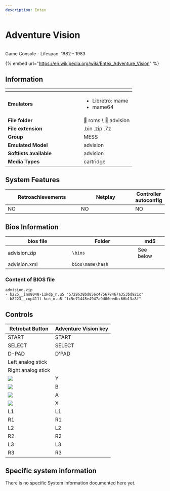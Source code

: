 ```yaml
---
description: Entex
---
```


# Adventure Vision

<div align="left">

<figure><img src="https://i.imgur.com/8lVhiHK.png" alt=""><figcaption></figcaption></figure>

</div>

Game Console - Lifespan: 1982 - 1983

{% embed url="https://en.wikipedia.org/wiki/Entex_Adventure_Vision" %}

## Information

<table data-header-hidden><thead><tr><th width="224"></th><th></th></tr></thead><tbody><tr><td><strong>Emulators</strong></td><td><ul><li>Libretro: mame</li><li>mame64</li></ul></td></tr><tr><td><strong>File folder</strong></td><td><span data-gb-custom-inline data-tag="emoji" data-code="1f4c2">📂</span> roms \ <span data-gb-custom-inline data-tag="emoji" data-code="1f4c2">📂</span> advision</td></tr><tr><td><strong>File extension</strong></td><td>.bin .zip .7z</td></tr><tr><td><strong>Group</strong></td><td>MESS</td></tr><tr><td><strong>Emulated Model</strong></td><td>advision</td></tr><tr><td><strong>Softlists available</strong></td><td>advision</td></tr><tr><td><strong>Media Types</strong></td><td>cartridge</td></tr></tbody></table>

## System Features

<table><thead><tr><th width="245">Retroachievements</th><th width="200">Netplay</th><th>Controller autoconfig</th></tr></thead><tbody><tr><td>NO</td><td>NO</td><td>NO</td></tr></tbody></table>

## Bios Information

<table><thead><tr><th width="187">bios file</th><th width="192">Folder</th><th>md5</th></tr></thead><tbody><tr><td>advision.zip</td><td><code>\bios</code></td><td>See below</td></tr><tr><td>advision.xml</td><td><code>bios\mame\hash</code></td><td></td></tr></tbody></table>

### Content of BIOS file

```
advision.zip
- b225__ins8048-11kdp_n.u5 "5729638bd856c475678467a353bd921c"
- b8223__cop411l-kcn_n.u8 "fc5e71445e4947a9d00eedbc66b13a8f"
```

## Controls

| Retrobat Button                                      | Adventure Vision key |
| ---------------------------------------------------- | -------------------- |
| START                                                | START                |
| SELECT                                               | SELECT               |
| D-PAD                                                | D'PAD                |
| Left analog stick                                    |                      |
| Right analog stick                                   |                      |
| ![](<../../../../en/.gitbook/assets/image (45).png>) | Y                    |
| ![](<../../../../en/.gitbook/assets/image (27).png>) | B                    |
| ![](<../../../../en/.gitbook/assets/image (13).png>) | A                    |
| ![](<../../../../en/.gitbook/assets/image (47).png>) | X                    |
| L1                                                   | L1                   |
| R1                                                   | R1                   |
| L2                                                   | L2                   |
| R2                                                   | R2                   |
| L3                                                   | L3                   |
| R3                                                   | R3                   |

## Specific system information

There is no specific System information documented here yet.
